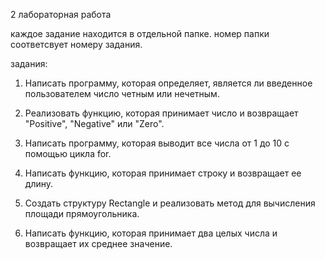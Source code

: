 2 лабораторная работа

каждое задание находится в отдельной папке. номер папки соответсвует номеру задания.

задания:

1. Написать программу, которая определяет, является ли введенное пользователем число четным или нечетным.

2. Реализовать функцию, которая принимает число и возвращает "Positive", "Negative" или "Zero".

3. Написать программу, которая выводит все числа от 1 до 10 с помощью цикла for.

4. Написать функцию, которая принимает строку и возвращает ее длину.

5. Создать структуру Rectangle и реализовать метод для вычисления площади прямоугольника.

6. Написать функцию, которая принимает два целых числа и возвращает их среднее значение.
